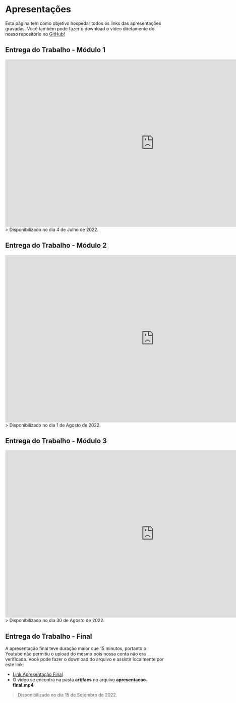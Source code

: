 # Apresentações
Esta página tem como objetivo hospedar todos os links das apresentações gravadas.
Você também pode fazer o download o vídeo diretamente do nosso repositório no [GitHub!](https://github.com/SBD1/grupo7-brasfoot/tree/main/artifacs)

## Entrega do Trabalho - Módulo 1
<iframe width="942" height="530" src="https://www.youtube.com/embed/JpMIfJGUnyE" title="Apresentação 1 " frameborder="0" allow="accelerometer; autoplay; clipboard-write; encrypted-media; gyroscope; picture-in-picture" allowfullscreen></iframe>
> Disponibilizado no dia 4 de Julho de 2022.

## Entrega do Trabalho - Módulo 2
<iframe width="942" height="530" src="https://www.youtube.com/embed/9RVCekPH9YA" title="Apresentação 2 " frameborder="0" allow="accelerometer; autoplay; clipboard-write; encrypted-media; gyroscope; picture-in-picture" allowfullscreen></iframe>
> Disponibilizado no dia 1 de Agosto de 2022.

## Entrega do Trabalho - Módulo 3
<iframe width="942" height="530" src="https://www.youtube.com/embed/rVhrZZclFRQ" title="Apresentação 3 " frameborder="0" allow="accelerometer; autoplay; clipboard-write; encrypted-media; gyroscope; picture-in-picture" allowfullscreen></iframe>
> Disponibilizado no dia 30 de Agosto de 2022.

## Entrega do Trabalho - Final
A apresentação final teve duração maior que 15 minutos, portanto o Youtube não permitiu o upload do mesmo pois nossa conta
não era verificada. Você pode fazer o download do arquivo e assistir localmente por este link:

* [Link Apresentação Final](./../artifacs/apresentacao-final.mp4)
* O vídeo se encontra na pasta **artifacs** no arquivo **apresentacao-final.mp4**

> Disponibilizado no dia 15 de Setembro de 2022.